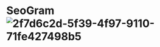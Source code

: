 # SeoGram![2f7d6c2d-5f39-4f97-9110-71fe427498b5](https://user-images.githubusercontent.com/119925761/209014983-5bde415b-1c16-4784-877d-f55e18f3f3e5.jpeg)
